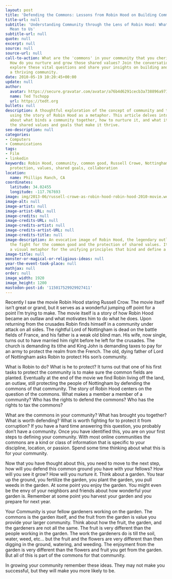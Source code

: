 ```yaml
---
layout: post
title: 'Defending the Commons: Lessons from Robin Hood on Building Community'
title-url: null
subtitle: 'Understanding Community through the Lens of Robin Hood: What the Commons
  Mean to Us'
subtitle-url: null
quote: null
excerpt: null
source: null
source-url: null
call-to-action: What are the 'commons' in your community that you cherish and defend?
  How do you nurture and grow those shared values? Join the conversation below to
  explore these vital questions and share your insights on building and sustaining
  a thriving community.
date: 2010-05-19 10:20:45+00:00
update: null
author:
  avatar: https://secure.gravatar.com/avatar/a76b4d6291cecb3a738896a971bfb903?s=512&d=mp&r=g
  name: Ted Tschopp
  url: https://tedt.org
bullets: null
description: A thoughtful exploration of the concept of community and the common good,
  using the story of Robin Hood as a metaphor. This article delves into the core questions
  about what binds a community together, how to nurture it, and what it takes to defend
  the shared values and goals that make it thrive.
seo-description: null
categories:
- Computers
- Communications
tags:
- Film
- linkedin
keywords: Robin Hood, community, common good, Russell Crowe, Nottingham, garden metaphor,
  protection, values, shared goals, collaboration
location:
  name: Phillips Ranch, CA
coordinates:
  latitude: 34.02455
  longitude: -117.767693
image: img/2013-06/russell-crowe-as-robin-hood-robin-hood-2010-movie.webp
image-alt: null
image-artist: null
image-artist-URL: null
image-credits: null
image-credits-URL: null
image-credits-artist: null
image-credits-artist-URL: null
image-credits-title: null
image-description: An evocative image of Robin Hood, the legendary outlaw, symbolizing
  the fight for the common good and the protection of shared values. It serves as
  a visual metaphor for the unifying principles that bind and define a community.
image-title: null
monster-or-magical-or-religious-ideas: null
year-the-event-took-place: null
mathjax: null
order: null
image_width: 1920
image_height: 1200
mastodon-post-id: '115017529929927411'
---
```

Recently I saw the movie Robin Hood staring Russell Crow. The movie itself isn’t great or grand, but it serves as a wonderful jumping off point for a point I’m trying to make. The movie itself is a story of how Robin Hood became an outlaw and what motivates him to do what he does. Upon returning from the crusades Robin finds himself in a community under attack on all sides. The rightful Lord of Nottingham is dead on the battle fields of France, and his father is a weak old blind man. His wife, now single, turns out to have married him right before he left for the crusades. The church is demanding its tithe and King John is demanding taxes to pay for an army to protect the realm from the French. The old, dying father of Lord of Nottingham asks Robin to protect His son’s community.

What is Robin to do? What is he to protect? It turns out that one of his first tasks to protect the community is to make sure the common fields are planted. Eventually at the end of the movie we find Robin living off the land, an outlaw, still protecting the people of Nottingham by defending the commons of that community. The story of Robin Hood centers on the question of the commons. What makes a member a member of a community? Who has the rights to defend the commons? Who has the rights to tax the commons?

What are the commons in your community? What has brought you together? What is worth defending? What is worth fighting for to protect it from corruption? If you have a hard time answering this question, you probably don’t have a community. Once you have identified this, you are on your first steps to defining your community. With most online communities the commons are a kind or class of information that is specific to your discipline, location, or passion. Spend some time thinking about what this is for your community.

Now that you have thought about this, you need to move to the next step, how will you defend this common ground you have with your fellows? How will you see it grow? How will you nurture it. Think about a garden. You tear up the ground, you fertilize the garden, you plant the garden, you pull weeds in the garden. At some point you enjoy the garden. You might even be the envy of your neighbors and friends about how wonderful your garden is. Remember at some point you harvest your garden and you prepare for next year.

Your Community is your fellow gardeners working on the garden. The commons is the garden itself, and the fruit from the garden is value you provide your larger community. Think about how the fruit, the garden, and the gardeners are not all the same. The fruit is very different than the people working in the garden. The work the gardeners do is till the soil, water, weed, etc… but the fruit and the flowers are very different than then digging in the ground, watering, and weeding. The enjoyment from the garden is very different than the flowers and fruit you get from the garden. But all of this is part of the commons for that community.

In growing your community remember these ideas. They may not make you successful, but they will make you more likely to be.